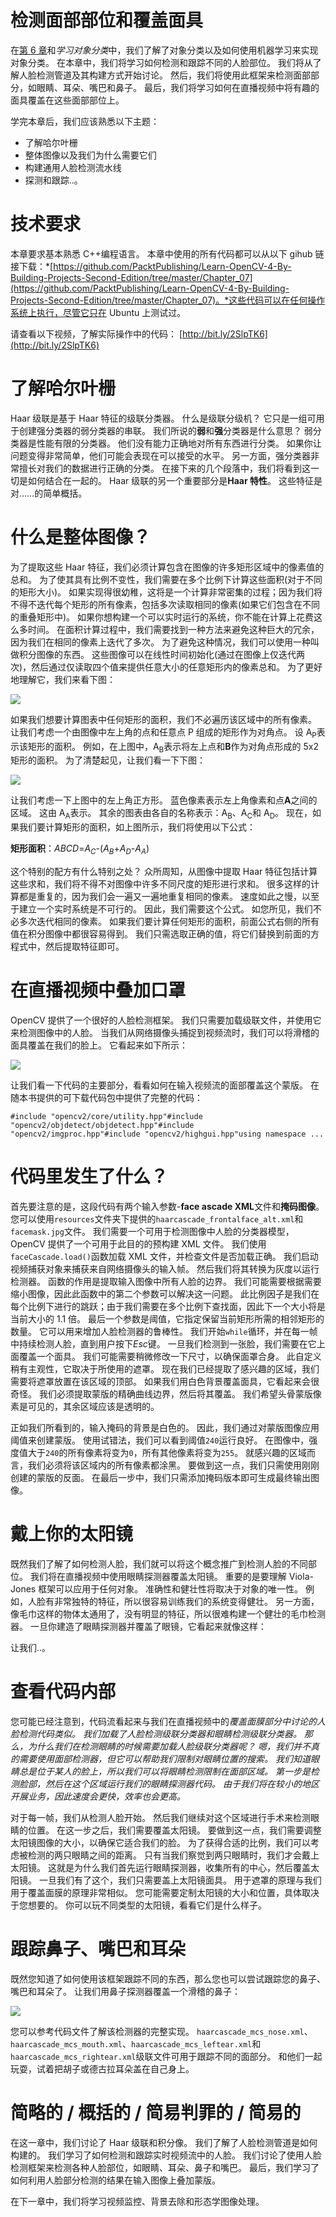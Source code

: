 # 检测面部部位和覆盖面具

在[第 6 章](06.html)和*学习对象分类*中，我们了解了对象分类以及如何使用机器学习来实现对象分类。 在本章中，我们将学习如何检测和跟踪不同的人脸部位。 我们将从了解人脸检测管道及其构建方式开始讨论。 然后，我们将使用此框架来检测面部部分，如眼睛、耳朵、嘴巴和鼻子。 最后，我们将学习如何在直播视频中将有趣的面具覆盖在这些面部部位上。

学完本章后，我们应该熟悉以下主题：

*   了解哈尔叶栅
*   整体图像以及我们为什么需要它们
*   构建通用人脸检测流水线
*   探测和跟踪..。

# 技术要求

本章要求基本熟悉 C++编程语言。 本章中使用的所有代码都可以从以下 gihub 链接下载：*[https://github.com/PacktPublishing/Learn-OpenCV-4-By-Building-Projects-Second-Edition/tree/master/Chapter_07](https://github.com/PacktPublishing/Learn-OpenCV-4-By-Building-Projects-Second-Edition/tree/master/Chapter_07)。*这些代码可以在任何操作系统上执行，尽管它只在 Ubuntu 上测试过。

请查看以下视频，了解实际操作中的代码：
[http://bit.ly/2SlpTK6](http://bit.ly/2SlpTK6)

# 了解哈尔叶栅

Haar 级联是基于 Haar 特征的级联分类器。 什么是级联分级机？ 它只是一组可用于创建强分类器的弱分类器的串联。 我们所说的**弱**和**强**分类器是什么意思？ 弱分类器是性能有限的分类器。 他们没有能力正确地对所有东西进行分类。 如果你让问题变得非常简单，他们可能会表现在可以接受的水平。 另一方面，强分类器非常擅长对我们的数据进行正确的分类。 在接下来的几个段落中，我们将看到这一切是如何结合在一起的。 Haar 级联的另一个重要部分是**Haar 特性**。 这些特征是对……的简单概括。

# 什么是整体图像？

为了提取这些 Haar 特征，我们必须计算包含在图像的许多矩形区域中的像素值的总和。 为了使其具有比例不变性，我们需要在多个比例下计算这些面积(对于不同的矩形大小)。 如果实现得很幼稚，这将是一个计算非常密集的过程；因为我们将不得不迭代每个矩形的所有像素，包括多次读取相同的像素(如果它们包含在不同的重叠矩形中)。 如果你想构建一个可以实时运行的系统，你不能在计算上花费这么多时间。 在面积计算过程中，我们需要找到一种方法来避免这种巨大的冗余，因为我们在相同的像素上迭代了多次。 为了避免这种情况，我们可以使用一种叫做积分图像的东西。 这些图像可以在线性时间初始化(通过在图像上仅迭代两次)，然后通过仅读取四个值来提供任意大小的任意矩形内的像素总和。 为了更好地理解它，我们来看下图：

![](Images/17189123-7d03-4a17-a954-222e9ca17c79.png)

如果我们想要计算图表中任何矩形的面积，我们不必遍历该区域中的所有像素。 让我们考虑一个由图像中左上角的点和任意点 P 组成的矩形作为对角点。 设 A<sub>P</sub>表示该矩形的面积。 例如，在上图中，A<sub>B</sub>表示将左上点和**B**作为对角点形成的 5x2 矩形的面积。 为了清楚起见，让我们看一下下图：

![](Images/fb75616a-63ba-49d5-8c05-d2cdfae54485.png)

让我们考虑一下上图中的左上角正方形。 蓝色像素表示左上角像素和点**A**之间的区域。 这由 A<sub>A</sub>表示。 其余的图表由各自的名称表示：A<sub>B</sub>、A<sub>C</sub>和 A<sub>D</sub>。 现在，如果我们要计算矩形的面积，如上图所示，我们将使用以下公式：

**矩形面积**：*ABCD*=*A<sub>C</sub>*-(*A<sub>B</sub>*+*A<sub>D</sub>*-*A<sub>A</sub>*)

这个特别的配方有什么特别之处？ 众所周知，从图像中提取 Haar 特征包括计算这些求和，我们将不得不对图像中许多不同尺度的矩形进行求和。 很多这样的计算都是重复的，因为我们会一遍又一遍地重复相同的像素。 速度如此之慢，以至于建立一个实时系统是不可行的。 因此，我们需要这个公式。 如您所见，我们不必多次迭代相同的像素。 如果我们要计算任何矩形的面积，前面公式右侧的所有值在积分图像中都很容易得到。 我们只需选取正确的值，将它们替换到前面的方程式中，然后提取特征即可。

# 在直播视频中叠加口罩

OpenCV 提供了一个很好的人脸检测框架。 我们只需要加载级联文件，并使用它来检测图像中的人脸。 当我们从网络摄像头捕捉到视频流时，我们可以将滑稽的面具覆盖在我们的脸上。 它看起来如下所示：

![](Images/4b3881f9-9bf6-4642-864b-b47979fcd9dc.png)

让我们看一下代码的主要部分，看看如何在输入视频流的面部覆盖这个蒙版。 在随本书提供的可下载代码包中提供了完整的代码：

```
#include "opencv2/core/utility.hpp"#include "opencv2/objdetect/objdetect.hpp"#include "opencv2/imgproc.hpp"#include "opencv2/highgui.hpp"using namespace ...
```

# 代码里发生了什么？

首先要注意的是，这段代码有两个输入参数-**face ascade XML**文件和**掩码图像**。 您可以使用`resources`文件夹下提供的`haarcascade_frontalface_alt.xml`和`facemask.jpg`文件。 我们需要一个可用于检测图像中人脸的分类器模型，OpenCV 提供了一个可用于此目的的预构建 XML 文件。 我们使用`faceCascade.load()`函数加载 XML 文件，并检查文件是否加载正确。 我们启动视频捕获对象来捕获来自网络摄像头的输入帧。 然后我们将其转换为灰度以运行检测器。 函数的作用是提取输入图像中所有人脸的边界。 我们可能需要根据需要缩小图像，因此此函数中的第二个参数可以解决这一问题。 此比例因子是我们在每个比例下进行的跳跃；由于我们需要在多个比例下查找面，因此下一个大小将是当前大小的 1.1 倍。 最后一个参数是阈值，它指定保留当前矩形所需的相邻矩形的数量。 它可以用来增加人脸检测器的鲁棒性。 我们开始`while`循环，并在每一帧中持续检测人脸，直到用户按下*Esc*键。 一旦我们检测到一张脸，我们需要在它上面覆盖一个面具。 我们可能需要稍微修改一下尺寸，以确保面罩合身。 此自定义稍有主观性，它取决于所使用的遮罩。 现在我们已经提取了感兴趣的区域，我们需要将遮罩放置在该区域的顶部。 如果我们用白色背景覆盖面具，它看起来会很奇怪。 我们必须提取蒙版的精确曲线边界，然后将其覆盖。 我们希望头骨蒙版像素是可见的，其余区域应该是透明的。

正如我们所看到的，输入掩码的背景是白色的。 因此，我们通过对蒙版图像应用阈值来创建蒙版。 使用试错法，我们可以看到阈值`240`运行良好。 在图像中，强度值大于`240`的所有像素将变为`0`，所有其他像素将变为`255`。 就感兴趣的区域而言，我们必须将该区域内的所有像素都涂黑。 要做到这一点，我们只需使用刚刚创建的蒙版的反面。 在最后一步中，我们只需添加掩码版本即可生成最终输出图像。

# 戴上你的太阳镜

既然我们了解了如何检测人脸，我们就可以将这个概念推广到检测人脸的不同部位。 我们将在直播视频中使用眼睛探测器覆盖太阳镜。 重要的是要理解 Viola-Jones 框架可以应用于任何对象。 准确性和健壮性将取决于对象的唯一性。 例如，人脸有非常独特的特征，所以很容易训练我们的系统变得健壮。 另一方面，像毛巾这样的物体太通用了，没有明显的特征，所以很难构建一个健壮的毛巾检测器。 一旦你建造了眼睛探测器并覆盖了眼镜，它看起来就像这样：

让我们..。

# 查看代码内部

您可能已经注意到，代码流看起来与我们在直播视频中的*覆盖面膜部分中讨论的人脸检测代码类似。 我们加载了人脸检测级联分类器和眼睛检测级联分类器。 那么，为什么我们在检测眼睛的时候需要加载人脸级联分类器呢？ 嗯，我们并不真的需要使用面部检测器，但它可以帮助我们限制对眼睛位置的搜索。 我们知道眼睛总是位于某人的脸上，所以我们可以将眼睛检测限制在面部区域。 第一步是检测脸部，然后在这个区域运行我们的眼睛探测器代码。 由于我们将在较小的地区开展业务，因此速度会更快，效率也会更高。*

对于每一帧，我们从检测人脸开始。 然后我们继续对这个区域进行手术来检测眼睛的位置。 在这一步之后，我们需要覆盖太阳镜。 要做到这一点，我们需要调整太阳镜图像的大小，以确保它适合我们的脸。 为了获得合适的比例，我们可以考虑被检测的两只眼睛之间的距离。 只有当我们察觉到两只眼睛时，我们才会戴上太阳镜。 这就是为什么我们首先运行眼睛探测器，收集所有的中心，然后覆盖太阳镜。 一旦我们有了这个，我们只需要盖上太阳镜面具。 用于遮罩的原理与我们用于覆盖面膜的原理非常相似。 您可能需要定制太阳镜的大小和位置，具体取决于您想要的。 你可以玩不同类型的太阳镜，看看它们是什么样子。

# 跟踪鼻子、嘴巴和耳朵

既然您知道了如何使用该框架跟踪不同的东西，那么您也可以尝试跟踪您的鼻子、嘴巴和耳朵了。 让我们用鼻子探测器覆盖一个滑稽的鼻子：

![](Images/b51f1ac4-21ab-427a-bed0-ad67d269f491.png)

您可以参考代码文件了解该检测器的完整实现。 `haarcascade_mcs_nose.xml`、`haarcascade_mcs_mouth.xml`、`haarcascade_mcs_leftear.xml`和`haarcascade_mcs_rightear.xml`级联文件可用于跟踪不同的面部分。 和他们一起玩耍，试着把胡子或德古拉耳朵盖在自己身上。

# 简略的 / 概括的 / 简易判罪的 / 简易的

在这一章中，我们讨论了 Haar 级联和积分像。 我们了解了人脸检测管道是如何构建的。 我们学习了如何检测和跟踪实时视频流中的人脸。 我们讨论了使用人脸检测框架来检测各种人脸部位，如眼睛、耳朵、鼻子和嘴巴。 最后，我们学习了如何利用人脸部分检测的结果在输入图像上叠加蒙版。

在下一章中，我们将学习视频监控、背景去除和形态学图像处理。